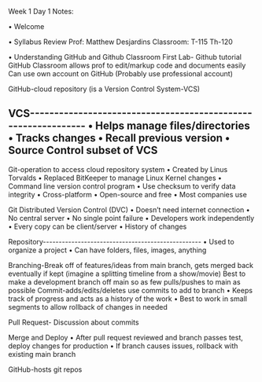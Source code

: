 Week 1 Day 1 Notes:

• Welcome


• Syllabus Review
Prof: Matthew Desjardins
Classroom: T-115 Th-120

• Understanding GitHub and Github Classroom
First Lab- Github tutorial
GitHub Classroom allows prof to edit/markup code and documents easily
Can use own account on GitHub (Probably use professional account)

GitHub-cloud repository (is a Version Control System-VCS)

VCS--------------------------------------------------------------
•	Helps manage files/directories
•	Tracks changes
•	Recall previous version
•	Source Control subset of VCS
-------------------------------------------------------------------

Git-operation to access cloud repository system
•	Created by Linus Torvalds
•	Replaced BitKeeper to manage Linux Kernel changes
•	Command line version control program
•	Use checksum to verify data integrity
•	Cross-platform
•	Open-source and free
•	Most companies use

Git Distributed Version Control (DVC)
•	Doesn’t need internet connection
•	No central server
•	No single point failure
•	Developers work independently
•	Every copy can be client/server
•	History of changes

Repository--------------------------------------------------
•	Used to organize a project
•	Can have folders, files, images, anything

Branching-Break off of features/ideas from main branch, gets merged back eventually if kept (imagine a splitting timeline from a show/movie)
Best to make a development branch off main so as few pulls/pushes to main as possible
Commit-adds/edits/deletes use commits to add to branch
•	Keeps track of progress and acts as a history of the work
•	Best to work in small segments to allow rollback of changes in needed

Pull Request- Discussion about commits

Merge and Deploy
•	After pull request reviewed and branch passes test, deploy changes for production
•	If branch causes issues, rollback with existing main branch

GitHub-hosts git repos


